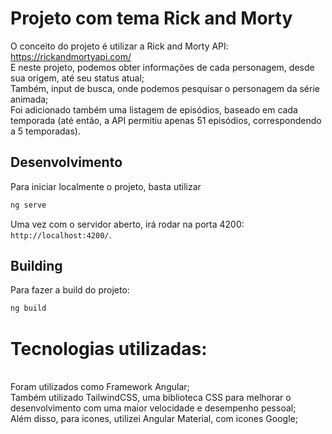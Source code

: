# Projeto com tema Rick and Morty

O conceito do projeto é utilizar a Rick and Morty API: https://rickandmortyapi.com/
<br>
E neste projeto, podemos obter informações de cada personagem, desde sua origem, até seu status atual;
<br>
Também, input de busca, onde podemos pesquisar o personagem da série animada;
<br>
Foi adicionado também uma listagem de episódios, baseado em cada temporada (até então, a API permitiu apenas 51 episódios, correspondendo a 5 temporadas).

## Desenvolvimento

Para iniciar localmente o projeto, basta utilizar 

```bash
ng serve
```

Uma vez com o servidor aberto, irá rodar na porta 4200: `http://localhost:4200/`. 


## Building

Para fazer a build do projeto:

```bash
ng build
```

# Tecnologias utilizadas:
<br>
Foram utilizados como Framework Angular;
<br>
Também utilizado TailwindCSS, uma biblioteca CSS para melhorar o desenvolvimento com uma maior velocidade e desempenho pessoal;
<br>
Além disso, para icones, utilizei Angular Material, com icones Google;

